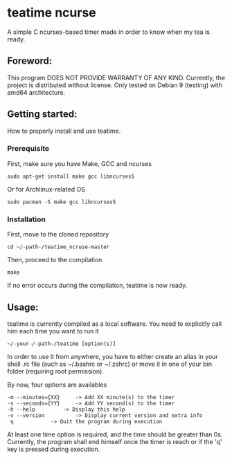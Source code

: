 # teatime ncurse

A simple C ncurses-based timer made in order to know when my tea is ready.

## Foreword:
This program DOES NOT PROVIDE WARRANTY OF ANY KIND.
Currently, the project is distributed without license.
Only tested on Debian 9 (testing) with amd64 architecture.

## Getting started:

How to properly install and use teatime.

### Prerequisite

First, make sure you have Make, GCC and ncurses

`sudo apt-get install make gcc libncurses5`

Or for Archlinux-related OS

`sudo pacman -S make gcc libncurses5`
### Installation

First, move to the cloned repository

`cd ~/-path-/teatime_ncruse-master`

Then, proceed to the compilation

`make`

If no error occurs during the compilation, teatime is now ready.

## Usage:

teatime is currently compiled as a local software.
You need to explicitly call him each time you want to run it

`~/-your-/-path-/teatime [option(s)]`

In order to use it from anywhere, you have to either create an alias in your shell .rc file (such as ~/.bashrc or ~/.zshrc) or move it in one of your bin folder (requiring root permission).

By now, four options are availables

```
-m --minutes={XX}	  -> Add XX minute(s) to the timer
-s --seconds={YY}	  -> Add YY second(s) to the timer
-h --help		  -> Display this help
-v --version		  -> Display current version and extra info
 q 			  -> Quit the program during execution
```

At least one time option is required, and the time should be greater than 0s.
Currently, the program shall end himself once the timer is reach or if the 'q' key is pressed during execution.